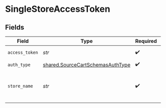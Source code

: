 # SingleStoreAccessToken


## Fields

| Field                                                                                                                                                   | Type                                                                                                                                                    | Required                                                                                                                                                | Description                                                                                                                                             |
| ------------------------------------------------------------------------------------------------------------------------------------------------------- | ------------------------------------------------------------------------------------------------------------------------------------------------------- | ------------------------------------------------------------------------------------------------------------------------------------------------------- | ------------------------------------------------------------------------------------------------------------------------------------------------------- |
| `access_token`                                                                                                                                          | *str*                                                                                                                                                   | :heavy_check_mark:                                                                                                                                      | Access Token for making authenticated requests.                                                                                                         |
| `auth_type`                                                                                                                                             | [shared.SourceCartSchemasAuthType](../../models/shared/sourcecartschemasauthtype.md)                                                                    | :heavy_check_mark:                                                                                                                                      | N/A                                                                                                                                                     |
| `store_name`                                                                                                                                            | *str*                                                                                                                                                   | :heavy_check_mark:                                                                                                                                      | The name of Cart.com Online Store. All API URLs start with https://[mystorename.com]/api/v1/, where [mystorename.com] is the domain name of your store. |